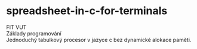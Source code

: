 # spreadsheet-in-c-for-terminals


FIT VUT <br />
Základy programování <br />
Jednoduchý tabulkový procesor v jazyce c bez dynamické alokace paměti.
